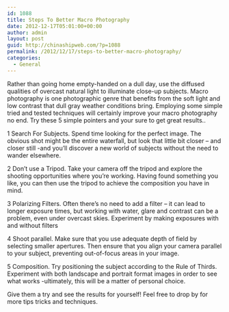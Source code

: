 ```yaml
---
id: 1088
title: Steps To Better Macro Photography
date: 2012-12-17T05:01:00+00:00
author: admin
layout: post
guid: http://chinashipweb.com/?p=1088
permalink: /2012/12/17/steps-to-better-macro-photography/
categories:
  - General
---
```

Rather than going home empty-handed on a dull day, use the diffused qualities of overcast natural light to illuminate close-up subjects. Macro photography is one photographic genre that benefits from the soft light and low contrast that dull gray weather conditions bring. Employing some simple tried and tested techniques will certainly improve your macro photography no end. Try these 5 simple pointers and your sure to get great results..

1 Search For Subjects. Spend time looking for the perfect image. The obvious shot might be the entire waterfall, but look that little bit closer &#8211; and closer still -and you&#8217;ll discover a new world of subjects without the need to wander elsewhere.

2 Don’t use a Tripod. Take your camera off the tripod and explore the shooting opportunities where you&#8217;re working. Having found something you like, you can then use the tripod to achieve the composition you have in mind.

3 Polarizing Filters. Often there&#8217;s no need to add a filter &#8211; it can lead to longer exposure times, but working with water, glare and contrast can be a problem, even under overcast skies. Experiment by making exposures with and without filters

4 Shoot parallel. Make sure that you use adequate depth of field by selecting smaller apertures. Then ensure that you align your camera parallel to your subject, preventing out-of-focus areas in your image.

5 Composition. Try positioning the subject according to the Rule of Thirds. Experiment with both landscape and portrait format images in order to see what works -ultimately, this will be a matter of personal choice. 

Give them a try and see the results for yourself! Feel free to drop by for more tips tricks and techniques.